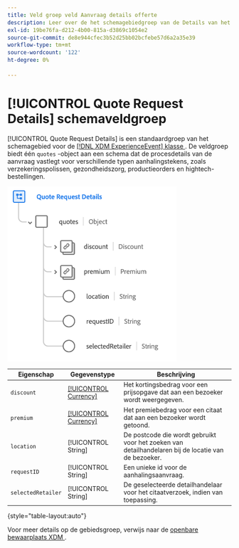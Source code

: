 ```yaml
---
title: Veld groep veld Aanvraag details offerte
description: Leer over de het schemagebiedgroep van de Details van het Verzoek van het Citaat.
exl-id: 19be76fa-d212-4b00-815a-d3869c1054e2
source-git-commit: de8e944cfec3b52d25bb02bcfebe57d6a2a35e39
workflow-type: tm+mt
source-wordcount: '122'
ht-degree: 0%

---
```


# [!UICONTROL Quote Request Details] schemaveldgroep

[!UICONTROL Quote Request Details] is een standaardgroep van het schemagebied voor de [[!DNL XDM ExperienceEvent]  klasse &#x200B;](../../classes/experienceevent.md). De veldgroep biedt één `quotes` -object aan een schema dat de procesdetails van de aanvraag vastlegt voor verschillende typen aanhalingstekens, zoals verzekeringspolissen, gezondheidszorg, productieorders en hightech-bestellingen.

![](../../images/field-groups/quote-request-details.png)

| Eigenschap | Gegevenstype | Beschrijving |
| --- | --- | --- |
| `discount` | [[!UICONTROL Currency]](../../data-types/currency.md) | Het kortingsbedrag voor een prijsopgave dat aan een bezoeker wordt weergegeven. |
| `premium` | [[!UICONTROL Currency]](../../data-types/currency.md) | Het premiebedrag voor een citaat dat aan een bezoeker wordt getoond. |
| `location` | [!UICONTROL String] | De postcode die wordt gebruikt voor het zoeken van detailhandelaren bij de locatie van de bezoeker. |
| `requestID` | [!UICONTROL String] | Een unieke id voor de aanhalingsaanvraag. |
| `selectedRetailer` | [!UICONTROL String] | De geselecteerde detailhandelaar voor het citaatverzoek, indien van toepassing. |

{style="table-layout:auto"}

Voor meer details op de gebiedsgroep, verwijs naar de [&#x200B; openbare bewaarplaats XDM &#x200B;](https://github.com/adobe/xdm/blob/master/docs/reference/fieldgroups/experience-event/experienceevent-quote-request-details.schema.json).
